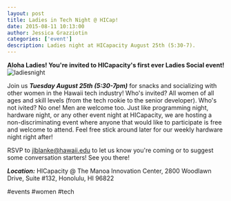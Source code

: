 ```yaml
---
layout: post
title: Ladies in Tech Night @ HICap!
date: 2015-08-11 10:13:00
author: Jessica Grazziotin
categories: ['event']
description: Ladies night at HICapacity August 25th (5:30-7).  
---
```


__Aloha Ladies! You're invited to HICapacity's first ever Ladies Social event!__
![ladiesnight](http://pwrfwd.net/wp-content/uploads/2013/09/ladiesnight.jpg)

Join us ___Tuesday August 25th (5:30-7pm)___ for snacks and socializing with other women in the Hawaii tech industry!
Who's invited? All women of all ages and skill levels (from the tech rookie to the senior developer). Who's not ivited? No one! Men are welcome too. Just like programming night, hardware night, or any other event night at HICapacity, we are hosting a non-discriminating event where anyone that would like to participate is free and welcome to attend. Feel free stick around later for our weekly hardware night right after!

RSVP to <a href="mailto:jlblanke@hawaii.edu">jlblanke@hawaii.edu</a> to let us know you're coming or to suggest some conversation starters! See you there!

___Location:___ HICapacity @ The Manoa Innovation Center, 2800 Woodlawn Drive, Suite #132, Honolulu, HI 96822

\#events \#women \#tech
